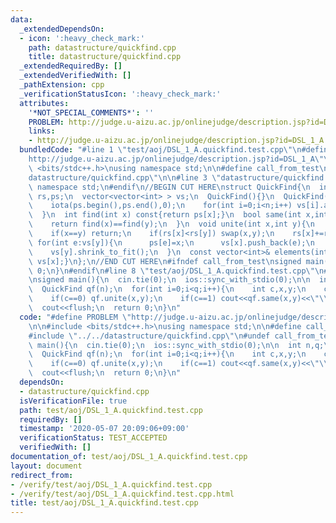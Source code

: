 ```yaml
---
data:
  _extendedDependsOn:
  - icon: ':heavy_check_mark:'
    path: datastructure/quickfind.cpp
    title: datastructure/quickfind.cpp
  _extendedRequiredBy: []
  _extendedVerifiedWith: []
  _pathExtension: cpp
  _verificationStatusIcon: ':heavy_check_mark:'
  attributes:
    '*NOT_SPECIAL_COMMENTS*': ''
    PROBLEM: http://judge.u-aizu.ac.jp/onlinejudge/description.jsp?id=DSL_1_A
    links:
    - http://judge.u-aizu.ac.jp/onlinejudge/description.jsp?id=DSL_1_A
  bundledCode: "#line 1 \"test/aoj/DSL_1_A.quickfind.test.cpp\"\n#define PROBLEM \"\
    http://judge.u-aizu.ac.jp/onlinejudge/description.jsp?id=DSL_1_A\"\n\n#include\
    \ <bits/stdc++.h>\nusing namespace std;\n\n#define call_from_test\n#line 1 \"\
    datastructure/quickfind.cpp\"\n\n#line 3 \"datastructure/quickfind.cpp\"\nusing\
    \ namespace std;\n#endif\n//BEGIN CUT HERE\nstruct QuickFind{\n  int n;\n  vector<int>\
    \ rs,ps;\n  vector<vector<int> > vs;\n  QuickFind(){}\n  QuickFind(int sz):n(sz),rs(sz,1),ps(sz),vs(sz){\n\
    \    iota(ps.begin(),ps.end(),0);\n    for(int i=0;i<n;i++) vs[i].assign(1,i);\n\
    \  }\n  int find(int x) const{return ps[x];}\n  bool same(int x,int y) const{\n\
    \    return find(x)==find(y);\n  }\n  void unite(int x,int y){\n    x=ps[x];y=ps[y];\n\
    \    if(x==y) return;\n    if(rs[x]<rs[y]) swap(x,y);\n    rs[x]+=rs[y];\n   \
    \ for(int e:vs[y]){\n      ps[e]=x;\n      vs[x].push_back(e);\n    }\n    vs[y].clear();\n\
    \    vs[y].shrink_to_fit();\n  }\n  const vector<int>& elements(int x) const{return\
    \ vs[x];}\n};\n//END CUT HERE\n#ifndef call_from_test\nsigned main(){\n  return\
    \ 0;\n}\n#endif\n#line 8 \"test/aoj/DSL_1_A.quickfind.test.cpp\"\n#undef call_from_test\n\
    \nsigned main(){\n  cin.tie(0);\n  ios::sync_with_stdio(0);\n\n  int n,q;\n  cin>>n>>q;\n\
    \  QuickFind qf(n);\n  for(int i=0;i<q;i++){\n    int c,x,y;\n    cin>>c>>x>>y;\n\
    \    if(c==0) qf.unite(x,y);\n    if(c==1) cout<<qf.same(x,y)<<\"\\n\";\n  }\n\
    \  cout<<flush;\n  return 0;\n}\n"
  code: "#define PROBLEM \"http://judge.u-aizu.ac.jp/onlinejudge/description.jsp?id=DSL_1_A\"\
    \n\n#include <bits/stdc++.h>\nusing namespace std;\n\n#define call_from_test\n\
    #include \"../../datastructure/quickfind.cpp\"\n#undef call_from_test\n\nsigned\
    \ main(){\n  cin.tie(0);\n  ios::sync_with_stdio(0);\n\n  int n,q;\n  cin>>n>>q;\n\
    \  QuickFind qf(n);\n  for(int i=0;i<q;i++){\n    int c,x,y;\n    cin>>c>>x>>y;\n\
    \    if(c==0) qf.unite(x,y);\n    if(c==1) cout<<qf.same(x,y)<<\"\\n\";\n  }\n\
    \  cout<<flush;\n  return 0;\n}\n"
  dependsOn:
  - datastructure/quickfind.cpp
  isVerificationFile: true
  path: test/aoj/DSL_1_A.quickfind.test.cpp
  requiredBy: []
  timestamp: '2020-05-07 20:09:06+09:00'
  verificationStatus: TEST_ACCEPTED
  verifiedWith: []
documentation_of: test/aoj/DSL_1_A.quickfind.test.cpp
layout: document
redirect_from:
- /verify/test/aoj/DSL_1_A.quickfind.test.cpp
- /verify/test/aoj/DSL_1_A.quickfind.test.cpp.html
title: test/aoj/DSL_1_A.quickfind.test.cpp
---
```

